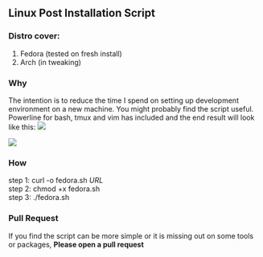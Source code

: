 ## Linux Post Installation Script
### Distro cover:
1. Fedora (tested on fresh install)
2. Arch (in tweaking)


### Why
The intention is to reduce the time I spend on setting up development environment on a new machine.
You might probably find the script useful. 
Powerline for bash, tmux and vim has included and the end result will look like this:
![](https://i.imgur.com/8Z1sEVp.png)

![](https://i.imgur.com/iJBVGYR.png)

### How
step 1: curl -o fedora.sh *URL* <br />
step 2: chmod +x fedora.sh <br />
step 3: ./fedora.sh

### Pull Request
If you find the script can be more simple or it is missing out on some tools or packages, **Please open a pull request**

